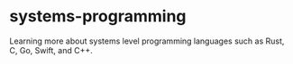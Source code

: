 # systems-programming
Learning more about systems level programming languages such as Rust, C, Go, Swift, and C++.

